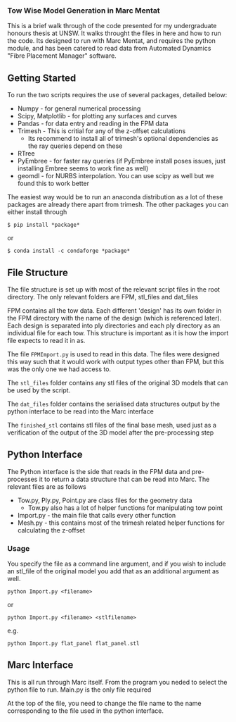 ### Tow Wise Model Generation in Marc Mentat

This is a brief walk through of the code presented for my undergraduate honours thesis at UNSW. It walks throught the files in here and how to run the code.
Its designed to run with Marc Mentat, and requires the python module, and has been catered to read data from Automated Dynamics "Fibre Placement Manager" software.



## Getting Started

To run the two scripts requires the use of several packages, detailed below:

- Numpy - for general numerical processing
- Scipy, Matplotlib - for plotting any surfaces and curves
- Pandas - for data entry and reading in the FPM data
- Trimesh - This is critial for any of the z-offset calculations
	- Its recommend to install all of trimesh's optional dependencies as the ray queries depend on these
- RTree
- PyEmbree - for faster ray queries (if PyEmbree install poses issues, just installing Embree seems to work fine as well)
- geomdl - for NURBS interpolation. You can use scipy as well but we found this to work better

The easiest way would be to run an anaconda distribution as a lot of these packages are already there apart from trimesh. The other packages you can either install through 

`$ pip install *package*`

or

`$ conda install -c condaforge *package*`

## File Structure
The file structure is set up with most of the relevant script files in the root directory. The only relevant folders are FPM, stl_files and dat_files

FPM contains all the tow data. Each different 'design' has its own folder in the FPM directory with the name of the design (which is referenced later). Each design is separated into ply directories and each ply directory as an individual file for each tow. This structure is important as it is how the import file expects to read it in as.

The file `FPMImport.py` is used to read in this data. The files were designed this way such that it would work with output types other than FPM, but this was the only one we had access to.

The `stl_files` folder contains any stl files of the original 3D models that can be used by the script.

The `dat_files` folder contains the serialised data structures output by the python interface to be read into the Marc interface

The `finished_stl` contains stl files of the final base mesh, used just as a verification of the output of the 3D model after the pre-processing step

## Python Interface

The Python interface is the side that reads in the FPM data and pre-processes it to return a data structure that can be read into Marc. The relevant files are as follows

- Tow.py, Ply.py, Point.py are class files for the geometry data
	 - Tow.py also has a lot of helper functions for manipulating tow point
- Import.py - the main file that calls every other function
- Mesh.py - this contains most of the trimesh related helper functions for calculating the z-offset

### Usage

You specify the file as a command line argument, and if you wish to include an stl_file of the original model you add that as an additional argument as well.

`python Import.py <filename>`

or

`python Import.py <filename> <stlfilename>`

e.g.

`python Import.py flat_panel flat_panel.stl`

## Marc Interface

This is all run through Marc itself. From the program you neded to select the python file to run. 
Main.py is the only file required

At the top of the file, you need to change the file name to the name corresponding to the file used in the python interface.
